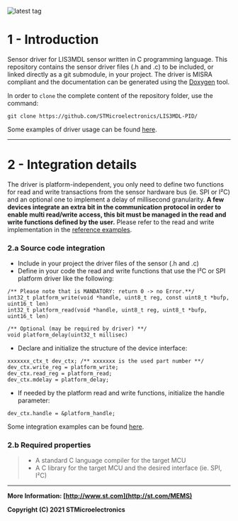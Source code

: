 ![latest tag](https://img.shields.io/github/v/tag/STMicroelectronics/lis3mdl-pid.svg?color=brightgreen)

# 1 - Introduction

Sensor driver for LIS3MDL sensor written in C programming language. This repository contains the sensor driver files (.h and .c) to be included, or linked directly as a git submodule, in your project. The driver is MISRA compliant and the documentation can be generated using the [Doxygen](http://www.doxygen.org/) tool.

In order to `clone` the complete content of the repository folder, use the command:

```
git clone https://github.com/STMicroelectronics/LIS3MDL-PID/
```

Some examples of driver usage can be found [here](https://github.com/STMicroelectronics/STMems_Standard_C_drivers).

------



# 2 - Integration details

The driver is platform-independent, you only need to define two functions for read and write transactions from the sensor hardware bus (ie. SPI or I²C) and an optional one to implement a delay of millisecond granularity. **A few devices integrate an extra bit in the communication protocol in order to enable multi read/write access, this bit must be managed in the read and write functions defined by the user.** Please refer to the read and write implementation in the [reference examples](https://github.com/STMicroelectronics/STMems_Standard_C_drivers/tree/master/lis3mdl_STdC/examples).


### 2.a Source code integration

- Include in your project the driver files of the sensor (.h and .c) 
- Define in your code the read and write functions that use the I²C or SPI platform driver like the following:

```
/** Please note that is MANDATORY: return 0 -> no Error.**/
int32_t platform_write(void *handle, uint8_t reg, const uint8_t *bufp, uint16_t len)
int32_t platform_read(void *handle, uint8_t reg, uint8_t *bufp, uint16_t len)

/** Optional (may be required by driver) **/
void platform_delay(uint32_t millisec)
```

- Declare and initialize the structure of the device interface:

```
xxxxxxx_ctx_t dev_ctx; /** xxxxxxx is the used part number **/
dev_ctx.write_reg = platform_write;
dev_ctx.read_reg = platform_read;
dev_ctx.mdelay = platform_delay;

```

- If needed by the platform read and write functions, initialize the handle parameter:

```
dev_ctx.handle = &platform_handle;
```

Some integration examples can be found [here](https://github.com/STMicroelectronics/STMems_Standard_C_drivers/tree/master/lis3mdl_STdC/examples).

### 2.b Required properties

> - A standard C language compiler for the target MCU
> - A C library for the target MCU and the desired interface (ie. SPI, I²C)

------

**More Information: [http://www.st.com](http://st.com/MEMS)**

**Copyright (C) 2021 STMicroelectronics**